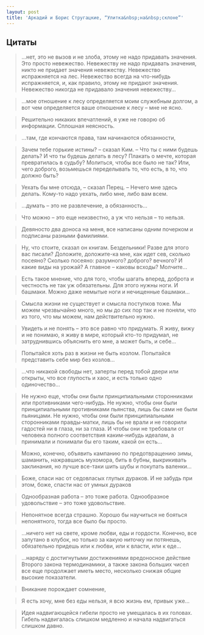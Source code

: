 ```yaml
---
layout: post
title: 'Аркадий и Борис Стругацкие, “Улитка&nbsp;на&nbsp;склоне”'
---
```


## Цитаты

> ...нет, это не вызов и не злоба, этому не надо придавать значения. Это просто невежество. Невежеству не надо придавать значения, никто не придает значения невежеству. Невежество испражняется на лес. Невежество всегда на что-нибудь испражняется, и, как правило, этому не придают значения. Невежество никогда не придавало значения невежеству…

>...мое отношение к лесу определяется моим служебным долгом, а вот чем определяется ваше отношение к лесу – мне не ясно.

>Решительно никаких впечатлений, я уже не говорю об информации. Сплошная неясность.

>...там, где кончаются права, там начинаются обязанности,

>Зачем тебе горькие истины? – сказал Ким. – Что ты с ними будешь делать? И что ты будешь делать в лесу? Плакать о мечте, которая превратилась в судьбу? Молиться, чтобы все было не так? Или, чего доброго, возьмешься переделывать то, что есть, в то, что должно быть?

>Уехать бы мне отсюда, – сказал Перец. – Нечего мне здесь делать. Кому-то надо уехать, либо мне, либо вам всем.

>...думать – это не развлечение, а обязанность…

>Что можно – это еще неизвестно, а уж что нельзя – то нельзя.

>Девяносто два доноса на меня, все написаны одним почерком и подписаны разными фамилиями.

>Ну, что стоите, сказал он книгам. Бездельники! Разве для этого вас писали? Доложите, доложите-ка мне, как идет сев, сколько посеяно? Сколько посеяно: разумного? доброго? вечного? И какие виды на урожай? А главное – каковы всходы? Молчите…

>Есть такое мнение, что для того, чтобы шагать вперед, доброта и честность не так уж обязательны. Для этого нужны ноги. И башмаки. Можно даже немытые ноги и нечищенные башмаки…

>Смысла жизни не существует и смысла поступков тоже. Мы можем чрезвычайно много, но мы до сих пор так и не поняли, что из того, что мы можем, нам действительно нужно.

>Увидеть и не понять – это все равно что придумать. Я живу, вижу и не понимаю, я живу в мире, который кто-то придумал, не затруднившись объяснить его мне, а может быть, и себе…

>Попытайся хоть раз в жизни не быть козлом. Попытайся представить себе мир без козлов…

>...что никакой свободы нет, заперты перед тобой двери или открыты, что все глупость и хаос, и есть только одно одиночество…

>Не нужно еще, чтобы они были принципиальными сторонниками или противниками чего-нибудь. Не нужно, чтобы они были принципиальными противниками пьянства, лишь бы сами не были пьяницами. Не нужно, чтобы они были принципиальными сторонниками правды-матки, лишь бы не врали и не говорили гадостей ни в глаза, ни за глаза. И чтобы они не требовали от человека полного соответствия каким-нибудь идеалам, а принимали и понимали бы его таким, какой он есть…

>Можно, конечно, объявить кампанию по предотвращению зимы, шаманить, нажравшись мухомора, бить в бубны, выкрикивать заклинания, но лучше все-таки шить шубы и покупать валенки…

>Боже, спаси нас от седовласых глупых дураков. И не забудь при этом, боже, спасти нас от умных дураков

>Однообразная работа – это тоже работа. Однообразное удовольствие – это тоже удовольствие.

>Непонятное всегда страшно. Хорошо бы научиться не бояться непонятного, тогда все было бы просто.

>...ничего нет на свете, кроме любви, еды и гордости. Конечно, все запутано в клубок, но только за какую ниточку ни потянешь, обязательно придешь или к любви, или к власти, или к еде…

>...наряду с достигнутыми достижениями вредоносное действие Второго закона термодинамики, а также закона больших чисел все еще продолжает иметь место, несколько снижая общие высокие показатели.

>Вникание порождает сомнение,

>Я есть хочу, мне без еды нельзя, я всю жизнь ем, привык уже…

>Идея надвигающейся гибели просто не умещалась в их головах. Гибель надвигалась слишком медленно и начала надвигаться слишком давно.
